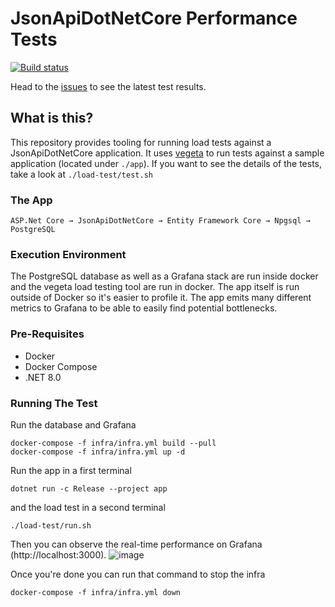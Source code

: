 # JsonApiDotNetCore Performance Tests

[![Build status](https://ci.appveyor.com/api/projects/status/0qxgxdu8inpyp491/branch/master?svg=true)](https://ci.appveyor.com/project/json-api-dotnet/performancereports/branch/master)

Head to the [issues](https://github.com/json-api-dotnet/PerformanceReports/issues)
to see the latest test results.

## What is this?

This repository provides tooling for running load tests against a JsonApiDotNetCore application.
It uses [vegeta](https://github.com/tsenart/vegeta) to run tests against a sample application (located under `./app`).
If you want to see the details of the tests, take a look at `./load-test/test.sh`

### The App

```
ASP.Net Core → JsonApiDotNetCore → Entity Framework Core → Npgsql → PostgreSQL
```

### Execution Environment

The PostgreSQL database as well as a Grafana stack are run inside docker and the vegeta load testing tool are run
in docker. The app itself is run outside of Docker so it's easier to profile it. The app emits many different metrics
to Grafana to be able to easily find potential bottlenecks.

### Pre-Requisites

* Docker
* Docker Compose
* .NET 8.0

### Running The Test

Run the database and Grafana
```
docker-compose -f infra/infra.yml build --pull
docker-compose -f infra/infra.yml up -d
```
Run the app in a first terminal
```
dotnet run -c Release --project app
```
and the load test in a second terminal
```
./load-test/run.sh
```

Then you can observe the real-time performance on Grafana (http://localhost:3000).
![image](https://github.com/json-api-dotnet/PerformanceReports/assets/9092290/c93e764f-0593-4c6f-960d-600adb397099)

Once you're done you can run that command to stop the infra
```
docker-compose -f infra/infra.yml down
```
